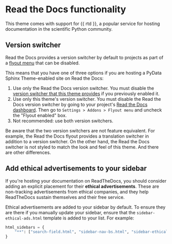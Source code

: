 # Read the Docs functionality

This theme comes with support for {{ rtd }}, a popular service for hosting documentation in the scientific Python community.

## Version switcher

Read the Docs provides a version switcher by default to projects as part of a
[flyout menu](https://docs.readthedocs.com/platform/stable/flyout-menu.html) that can
be disabled.

This means that you have one of three options if you are hosting a PyData
Sphinx Theme-enabled site on Read the Docs:

1. Use only the Read the Docs version switcher. You must disable the [version
   switcher that this theme provides](version-dropdown.rst) if you previously
   enabled it.
2. Use only this theme's version switcher. You must disable the Read the Docs
   version switcher by going to your project's [Read the Docs
   dashboard](https://app.readthedocs.org/dashboard/). Then go to
   `Settings > Addons > Flyout menu` and uncheck the "Flyout enabled" box.
3. Not recommended: use both version switchers.

Be aware that the two version switchers are not feature equivalent. For example,
the Read the Docs flyout provides a translation switcher in addition to a
version switcher. On the other hand, the Read the Docs switcher is not styled to
match the look and feel of this theme. And there are other differences.

## Add ethical advertisements to your sidebar

If you're hosting your documentation on ReadTheDocs, you should consider
adding an explicit placement for their **ethical advertisements**. These are
non-tracking advertisements from ethical companies, and they help ReadTheDocs
sustain themselves and their free service.

Ethical advertisements are added to your sidebar by default. To ensure they are
there if you manually update your sidebar, ensure that the `sidebar-ethical-ads.html`
template is added to your list. For example:

```python
html_sidebars = {
    "**": ["search-field.html", "sidebar-nav-bs.html", "sidebar-ethical-ads.html"]
}
```
